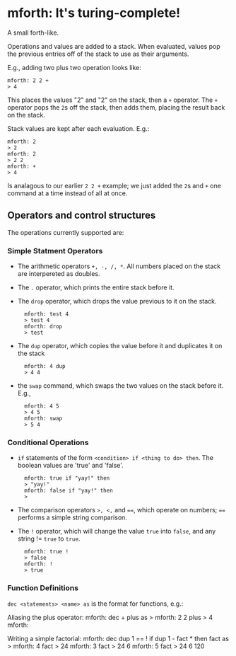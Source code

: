 # mforth: It's turing-complete!

A small forth-like.

Operations and values are added to a stack. When evaluated, values pop the previous entries off of the stack to use as their arguments.

E.g., adding two plus two operation looks like:

    mforth: 2 2 +
    > 4

This places the values "2" and "2" on the stack, then a `+` operator. The `+` operator pops the `2`s off the stack, then adds them, placing the result back on the stack.

Stack values are kept after each evaluation. E.g.:

	mforth: 2
	> 2
	mforth: 2
	> 2 2
	mforth: +
	> 4

Is analagous to our earlier `2 2 +` example; we just added the `2`s and `+` one command at a time instead of all at once.

## Operators and control structures
The operations currently supported are:

### Simple Statment Operators
- The arithmetic operators `+, -, /, *`. All numbers placed on the stack are interpereted as doubles.
- The `.` operator, which prints the entire stack before it.
- The `drop` operator, which drops the value previous to it on the stack.

		mforth: test 4
		> test 4
		mforth: drop
		> test
- The `dup` operator, which copies the value before it and duplicates it on the stack

		mforth: 4 dup
		> 4 4
- the `swap` command, which swaps the two values on the stack before it. E.g.,

		mforth: 4 5
		> 4 5
		mforth: swap
		> 5 4

### Conditional Operations
- `if` statements of the form `<condition> if <thing to do> then`. The boolean values are 'true' and 'false'.

		mforth: true if "yay!" then
		> "yay!"
		mforth: false if "yay!" then
		>
- The comparison operators `>, <,`  and `==`, which operate on numbers; `==` performs a simple string comparison.
- The `!` operator, which will change the value `true` into `false`, and any string != `true` to `true`.

		mforth: true !
		> false
		mforth: !
		> true
### Function Definitions

`dec <statements> <name> as` is the format for functions, e.g.:

Aliasing the plus operator:
	mforth: dec + plus as
	>
	mforth: 2 2 plus
	> 4
	mforth:


Writing a simple factorial:
	mforth: dec dup 1 == ! if dup 1 - fact * then fact as
	> 
	mforth: 4 fact
	> 24
	mforth: 3 fact
	> 24 6
	mforth: 5 fact
	> 24 6 120
